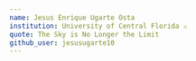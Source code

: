 ```yaml
---
name: Jesus Enrique Ugarte Osta
institution: University of Central Florida ⚔️
quote: The Sky is No Longer the Limit
github_user: jesusugarte10
---
```

